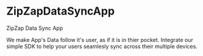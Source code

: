 # ZipZapDataSyncApp
ZipZap Data Sync App

We make App's Data follow it's user, as if it is in thier pocket. Integrate our simple SDK to help your users seamlesly sync across their multiple devices.
